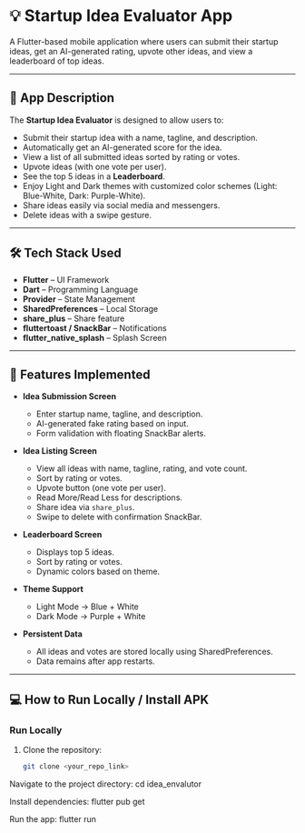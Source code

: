 # 💡 Startup Idea Evaluator App

A Flutter-based mobile application where users can submit their startup ideas, get an AI-generated rating, upvote other ideas, and view a leaderboard of top ideas.

---

## 📜 App Description
The **Startup Idea Evaluator** is designed to allow users to:
- Submit their startup idea with a name, tagline, and description.
- Automatically get an AI-generated score for the idea.
- View a list of all submitted ideas sorted by rating or votes.
- Upvote ideas (with one vote per user).
- See the top 5 ideas in a **Leaderboard**.
- Enjoy Light and Dark themes with customized color schemes (Light: Blue-White, Dark: Purple-White).
- Share ideas easily via social media and messengers.
- Delete ideas with a swipe gesture.

---

## 🛠 Tech Stack Used
- **Flutter** – UI Framework
- **Dart** – Programming Language
- **Provider** – State Management
- **SharedPreferences** – Local Storage
- **share_plus** – Share feature
- **fluttertoast / SnackBar** – Notifications
- **flutter_native_splash** – Splash Screen

---

## 🚀 Features Implemented
- **Idea Submission Screen**
  - Enter startup name, tagline, and description.
  - AI-generated fake rating based on input.
  - Form validation with floating SnackBar alerts.

- **Idea Listing Screen**
  - View all ideas with name, tagline, rating, and vote count.
  - Sort by rating or votes.
  - Upvote button (one vote per user).
  - Read More/Read Less for descriptions.
  - Share idea via `share_plus`.
  - Swipe to delete with confirmation SnackBar.

- **Leaderboard Screen**
  - Displays top 5 ideas.
  - Sort by rating or votes.
  - Dynamic colors based on theme.

- **Theme Support**
  - Light Mode → Blue + White
  - Dark Mode → Purple + White

- **Persistent Data**
  - All ideas and votes are stored locally using SharedPreferences.
  - Data remains after app restarts.

---

## 💻 How to Run Locally / Install APK

### **Run Locally**
1. Clone the repository:
   ```bash
   git clone <your_repo_link>
Navigate to the project directory:
cd idea_envalutor

Install dependencies:
flutter pub get

Run the app:
flutter run






